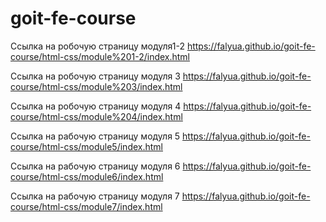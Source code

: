 # goit-fe-course
Ссылка на робочую страницу модуля1-2  https://falyua.github.io/goit-fe-course/html-css/module%201-2/index.html

Ссылка на робочую страницу модуля 3   https://falyua.github.io/goit-fe-course/html-css/module%203/index.html

Ссылка на робочую страницу модуля 4   https://falyua.github.io/goit-fe-course/html-css/module%204/index.html

Ссылка на рабочую страницу модуля 5   https://falyua.github.io/goit-fe-course/html-css/module5/index.html

Ссылка на рабочую страницу модуля 6   https://falyua.github.io/goit-fe-course/html-css/module6/index.html

Ссылка на рабочую страницу модуля 7   https://falyua.github.io/goit-fe-course/html-css/module7/index.html
